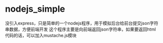 # nodejs_simple
没引入express，只是简单的一个nodejs程序，用于模拟后台给前台提交json字符串数据，方便前端开发
这个程序主要是向前端返回json字符串，如果要返回html代码的话，可以加入mustache.js模块
